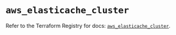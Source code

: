 # `aws_elasticache_cluster`

Refer to the Terraform Registry for docs: [`aws_elasticache_cluster`](https://registry.terraform.io/providers/hashicorp/aws/6.6.0/docs/resources/elasticache_cluster).
